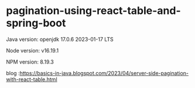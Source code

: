 # pagination-using-react-table-and-spring-boot


Java version: openjdk 17.0.6 2023-01-17 LTS

Node version: v16.19.1

NPM version: 8.19.3


blog :https://basics-in-java.blogspot.com/2023/04/server-side-pagination-with-react-table.html
